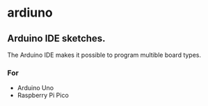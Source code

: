 # ardiuno
## Arduino IDE sketches. 

The Arduino IDE makes it possible to program multible board types.

### For 
* Arduino Uno 
* Raspberry Pi Pico
